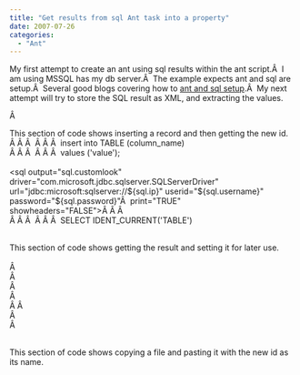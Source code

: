 ```yaml
---
title: "Get results from sql Ant task into a property"
date: 2007-07-26
categories: 
  - "Ant"
---
```


My first attempt to create an ant using sql results within the ant script.Â  I am using MSSQL has my db server.Â  The example expects ant and sql are setup.Â  Several good blogs covering how to [ant and sql setup](http://www.thecrumb.com/wiki/Ant).Â  My next attempt will try to store the SQL result as XML, and extracting the values.

Â 

This section of code shows inserting a record and then getting the new id. <sql driver="com.microsoft.jdbc.sqlserver.SQLServerDriver" url="jdbc:microsoft:sqlserver://${sql.ip}:1433" userid="${sql.username}" password="${sql.password}" print="TRUE">  
Â Â Â  Â Â Â  insert into TABLE (column\_name)  
Â Â Â  Â Â Â  values ('value');  
</sql>  
<sql output="sql.customlook" driver="com.microsoft.jdbc.sqlserver.SQLServerDriver" url="jdbc:microsoft:sqlserver://${sql.ip}" userid="${sql.username}" password="${sql.password}"Â  print="TRUE" showheaders="FALSE">Â Â Â   
Â Â Â  Â Â Â  SELECT IDENT\_CURRENT('TABLE')  
</sql>  
<echo message="The new row has been inserted" />  
  
  
This section of code shows getting the result and setting it for later use.  
<loadfile property="sql.customlook\_id" srcFile="sql.customlook" >  
Â <filterchain>  
Â  <headfilter lines="1" />  
Â  <striplinebreaks/>  
Â  <tokenfilter>  
Â Â  <trim/>  
Â  </tokenfilter>  
Â </filterchain>  
</loadfile>  
<echo message="The new customlook has an id of ${sql.customlook\_id}" />  
  
  
This section of code shows copying a file and pasting it with the new id as its name.  
<copy file="${header}${filename}.cfm" tofile="${header}${sql.customlook\_id}.cfm" />  
<echo message="Created cfm page ${header}${sql.customlook\_id}.cfm" />
